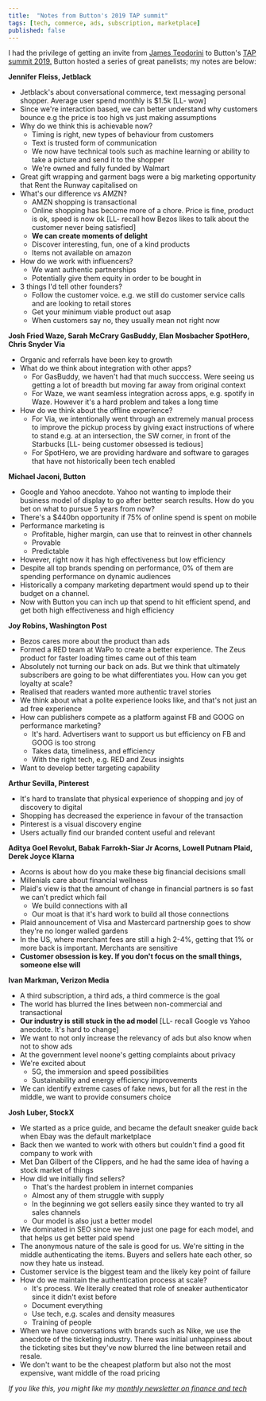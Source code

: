 ```yaml
---
title:  "Notes from Button's 2019 TAP summit"  
tags: [tech, commerce, ads, subscription, marketplace]
published: false
---
```


I had the privilege of getting an invite from [James Teodorini](https://twitter.com/jamesteodorini?lang=en "James") to Button's [TAP summit 2019.](https://thetapsummit.com "TAP") Button hosted a series of great panelists; my notes are below:

**Jennifer Fleiss, Jetblack**
- Jetblack's about conversational commerce, text messaging personal shopper. Average user spend monthly is $1.5k \[LL- wow\]
- Since we're interaction based, we can better understand why customers bounce e.g the price is too high vs just making assumptions
- Why do we think this is achievable now?
  - Timing is right, new types of behaviour from customers
  - Text is trusted form of communication
  - We now have technical tools such as machine learning or ability to take a picture and send it to the shopper
  - We're owned and fully funded by Walmart
- Great gift wrapping and garment bags were a big marketing opportunity that Rent the Runway capitalised on
- What's our difference vs AMZN?
  - AMZN shopping is transactional
  - Online shopping has become more of a chore. Price is fine, product is ok, speed is now ok \[LL- recall how Bezos likes to talk about the customer never being satisfied\]
  - **We can create moments of delight**
  - Discover interesting, fun, one of a kind products
  - Items not available on amazon
- How do we work with influencers?
  - We want authentic partnerships
  - Potentially give them equity in order to be bought in
- 3 things I'd tell other founders?
  - Follow the customer voice. e.g. we still do customer service calls and are looking to retail stores
  - Get your minimum viable product out asap
  - When customers say no, they usually mean not right now
  
**Josh Fried Waze, Sarah McCrary GasBuddy, Elan Mosbacher SpotHero, Chris Snyder Via**
- Organic and referrals have been key to growth
- What do we think about integration with other apps?
  - For GasBuddy, we haven't had that much succcess. Were seeing us getting a lot of breadth but moving far away from original context
  - For Waze, we want seamless integration across apps, e.g. spotify in Waze. However it's a hard problem and takes a long time
- How do we think about the offline experience?
  - For Via, we intentionally went through an extremely manual process to improve the pickup process by giving exact instructions of where to stand e.g. at an intersection, the SW corner, in front of the Starbucks \[LL- being customer obsessed is tedious\]
  - For SpotHero, we are providing hardware and software to garages that have not historically been tech enabled
  
**Michael Jaconi, Button**
- Google and Yahoo anecdote. Yahoo not wanting to implode their business model of display to go after better search results. How do you bet on what to pursue 5 years from now?
- There's a $440bn opportunity if 75% of online spend is spent on mobile
- Performance marketing is 
  - Profitable, higher margin, can use that to reinvest in other channels
  - Provable
  - Predictable
- However, right now it has high effectiveness but low efficiency
- Despite all top brands spending on performance, 0% of them are spending performance on dynamic audiences
- Historically a company marketing department would spend up to their budget on a channel. 
- Now with Button you can inch up that spend to hit efficient spend, and get both high effectiveness and high efficiency

**Joy Robins, Washington Post**
- Bezos cares more about the product than ads
- Formed a RED team at WaPo to create a better experience. The Zeus product for faster loading times came out of this team
- Absolutely not turning our back on ads. But we think that ultimately subscribers are going to be what differentiates you. How can you get loyalty at scale?
- Realised that readers wanted more authentic travel stories
- We think about what a polite experience looks like, and that's not just an ad free experience
- How can publishers compete as a platform against FB and GOOG on performance marketing?
  - It's hard. Advertisers want to support us but efficiency on FB and GOOG is too strong
  - Takes data, timeliness, and efficiency
  - With the right tech, e.g. RED and Zeus insights
- Want to develop better targeting capability

**Arthur Sevilla, Pinterest**
- It's hard to translate that physical experience of shopping and joy of discovery to digital
- Shopping has decreased the experience in favour of the transaction
- Pinterest is a visual discovery engine
- Users actually find our branded content useful and relevant

**Aditya Goel Revolut, Babak Farrokh-Siar Jr Acorns, Lowell Putnam Plaid, Derek Joyce Klarna**
- Acorns is about how do you make these big financial decisions small
- Millenials care about financial wellness
- Plaid's view is that the amount of change in financial partners is so fast we can't predict which fail
  - We build connections with all
  - Our moat is that it's hard work to build all those connections
- Plaid announcement of Visa and Mastercard partnership goes to show they're no longer walled gardens
- In the US, where merchant fees are still a high 2-4%, getting that 1% or more back is important. Merchants are sensitive
- **Customer obsession is key. If you don't focus on the small things, someone else will**

**Ivan Markman, Verizon Media**
- A third subscription, a third ads, a third commerce is the goal
- The world has blurred the lines between non-commercial and transactional 
- **Our industry is still stuck in the ad model** \[LL- recall Google vs Yahoo anecdote. It's hard to change\]
- We want to not only increase the relevancy of ads but also know when not to show ads
- At the government level noone's getting complaints about privacy
- We're excited about
  - 5G, the immersion and speed possibilities
  - Sustainability and energy efficiency improvements
- We can identify extreme cases of fake news, but for all the rest in the middle, we want to provide consumers choice

**Josh Luber, StockX**
- We started as a price guide, and became the default sneaker guide back when Ebay was the default marketplace
- Back then we wanted to work with others but couldn't find a good fit company to work with
- Met Dan Gilbert of the Clippers, and he had the same idea of having a stock market of things
- How did we initially find sellers?
  - That's the hardest problem in internet companies
  - Almost any of them struggle with supply
  - In the beginning we got sellers easily since they wanted to try all sales channels
  - Our model is also just a better model
- We dominated in SEO since we have just one page for each model, and that helps us get better paid spend
- The anonymous nature of the sale is good for us. We're sitting in the middle authenticating the items. Buyers and sellers hate each other, so now they hate us instead.
- Customer service is the biggest team and the likely key point of failure
- How do we maintain the authentication process at scale?
  - It's process. We literally created that role of sneaker authenticator since it didn't exist before
  - Document everything
  - Use tech, e.g. scales and density measures
  - Training of people
- When we have conversations with brands such as Nike, we use the anecdote of the ticketing industry. There was initial unhappiness about the ticketing sites but they've now blurred the line between retail and resale. 
- We don't want to be the cheapest platform but also not the most expensive, want middle of the road pricing  

*If you like this, you might like my [monthly newsletter on finance and tech](https://avoidboringpeople.substack.com/ "ABP")*
